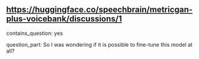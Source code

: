 ## https://huggingface.co/speechbrain/metricgan-plus-voicebank/discussions/1

contains_question: yes

question_part: So I was wondering if it is possible to fine-tune this model at all?